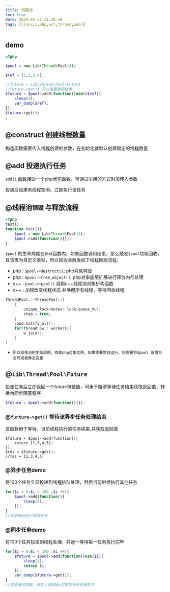 ```yaml
---
title: 线程池
toc: true
date: 2020-03-31 21:28:59
tags: [linux,c,php,ext,thread,pool]
---
```


## demo
```php
<?php

$pool = new Lib\Thread\Pool(4);

$ref = [1,2,3,4];

//future = Lib\Thread\Pool\Future
//future->get() 可以阻塞返回结果
$future = $pool->add(function()use(&$ref){
    sleep(1);
    var_dump($ref);
});
$future->get();
;
```

## @construct 创建线程数量
构造函数需要传入线程创建的参数，在初始化就默认创建固定的线程数量
## @add 投递执行任务
`add()` 函数接受一个php闭包函数，可通过引用的方式附加传入参数

投递后如果有线程空闲，立即执行该任务
## @线程池`销毁` 与释放流程
```php
<?php
test();
function test(){
    $pool = new Lib\Thread\Pool(4);
    $pool->add(function(){});
}
```
`$pool` 的生命周期在test函数内，如果函数调用结束，那么触发`$pool`垃圾回收，且该类为自定义类型，所以回收会触发如下线程回收流程:

- php : `$pool->destruct()`;    php对象释放
- php : `$pool->free_object()`; php对象底层扩展进行释放内存处理
- c++ : `pool->~pool()`  调用c++线程池对象析构函数
- c++ : 加锁改变线程状态 并唤醒所有线程，等待回收线程
```c++
ThreadPool::~ThreadPool(){
    {
        unique_lock<mutex> lock(queue_mu);
        stop = true;
    }
    cond.notify_all();
    for(thread &w : workers){
        w.join();
    }
}
```
- `所以线程池的生命周期，依赖php对象实例，如果需要常驻运行，则需要将$pool 设置为全局或者静态变量`

## @`Lib\Thread\Pool\Future`
投递任务后立即返回一个future包装器，可用于阻塞等待任务结束获取返回值，转换为同步阻塞程序

```php
$future = $pool->add(function(){});
```

### @`furture->get()` 等待该异步任务处理结束
该函数用于等待，当前线程执行的任务结束,并获取返回值
```
$future = $pool->add(function(){
    return [1,3,4,5];
});
$res = $future->get();
//res = [1,3,4,5]
```
### @异步任务demo 
将100个任务全部投递到线程排队处理，然后当前继续执行其他任务
```php
for($i = 0;$i < 100 ;$i ++){
    $pool->add(function(){
        sleep(1);
    });
}
//这里继续执行其他任务
```
### @同步任务demo
将100个任务投递到线程处理，并逐一等待每一任务执行完毕
```php
for($i = 0;$i < 100 ;$i ++){
    $future = $pool->add(function()use($i){
        sleep(1);
        return $i;
    });
    var_dump($future->get());
}
//这里继续阻塞，直到上面100s过期后任务处理完毕
```


